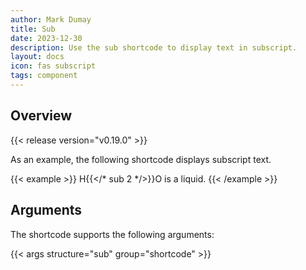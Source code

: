```yaml
---
author: Mark Dumay
title: Sub
date: 2023-12-30
description: Use the sub shortcode to display text in subscript.
layout: docs
icon: fas subscript
tags: component
---
```


## Overview

{{< release version="v0.19.0" >}}

As an example, the following shortcode displays subscript text.

<!-- markdownlint-disable MD037 -->
{{< example >}}
H{{</* sub 2 */>}}O is a liquid.
{{< /example >}}
<!-- markdownlint-enable MD037 -->

## Arguments

The shortcode supports the following arguments:

{{< args structure="sub" group="shortcode" >}}

